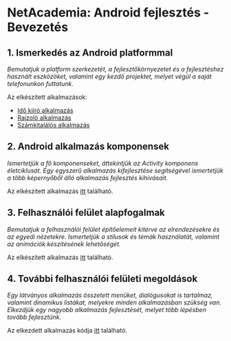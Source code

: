 # NetAcademia: Android fejlesztés - Bevezetés

## 1. Ismerkedés az Android platformmal

_Bemutatjuk a platform szerkezetét, a fejlesztőkörnyezetet és a fejlesztéshez használt eszközöket, valamint egy kezdő projektet, melyet végül a saját telefonunkon futtatunk._

Az elkészített alkalmazások:

- [Idő kiíró alkalmazás](/1_ismerkedes_az_android_platformmal/HelloNetAcademia)
- [Rajzoló alkalmazás](/1_ismerkedes_az_android_platformmal/FirstGame)
- [Számkitalálós alkalmazás](/1_ismerkedes_az_android_platformmal/HighLowGame)

## 2. Android alkalmazás komponensek

_Ismertetjük a fő komponenseket, áttekintjük az Activity komponens életciklusát. Egy egyszerű alkalmazás kifejlesztése segítségével ismertetjük a több képernyőből álló alkalmazás fejlesztés kihívásait._

Az elkészített alkalmazás [itt](/2_android_alkalmazas_komponensek/ActivityLifecycle) található.

## 3. Felhasználói felület alapfogalmak

_Bemutatjuk a felhasználói felület építőelemeit kitérve az elrendezésekre és az egyedi nézetekre. Ismertetjük a stílusok és témák használatát, valamint az animációk készítésének lehetőségét._

Az elkészített alkalmazás [itt](/3_felhasznaloi_felulet_alapfogalmak/UIDemo) található.

## 4. További felhasználói felületi megoldások

_Egy látványos alkalmazás összetett menüket, dialógusokat is tartalmaz, valamint dinamikus listákat, melyekre minden alkalmazásban szükség van. Elkezdjük egy nagyobb alkalmazás fejlesztését, melyet több lépésben tovább fejlesztünk._

Az elkezdett alkalmazás kódja [itt](/4_tovabbi_felhasznaloi_feluleti_megoldasok/TodoApp) található.
